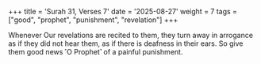 +++
title = 'Surah 31, Verses 7'
date = '2025-08-27'
weight = 7
tags = ["good", "prophet", "punishment", "revelation"]
+++

Whenever Our revelations are recited to them, they turn away in arrogance as if they did not hear them, as if there is deafness in their ears. So give them good news ˹O Prophet˺ of a painful punishment.